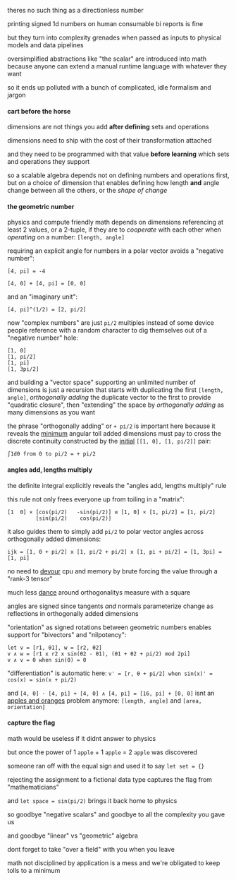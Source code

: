 theres no such thing as a directionless number

printing signed 1d numbers on human consumable bi reports is fine

but they turn into complexity grenades when passed as inputs to physical models and data pipelines

oversimplified abstractions like "the scalar" are introduced into math because anyone can extend a manual runtime language with whatever they want

so it ends up polluted with a bunch of complicated, idle formalism and jargon

#### cart before the horse

dimensions are not things you add **after defining** sets and operations

dimensions need to ship with the cost of their transformation attached

and they need to be programmed with that value **before learning** which sets and operations they support

so a scalable algebra depends not on defining numbers and operations first, but on a choice of dimension that enables defining how length **and** angle change between all the others, or the *shape of change*

#### the geometric number

physics and compute friendly math depends on dimensions referencing at least 2 values, or a 2-tuple, if they are to *cooperate* with each other when *operating* on a number: `[length, angle]`

requiring an explicit angle for numbers in a polar vector avoids a "negative number":

`[4, pi] = -4`

`[4, 0] + [4, pi] = [0, 0]`

and an "imaginary unit":

`[4, pi]^(1/2) = [2, pi/2]`

now "complex numbers" are just `pi/2` multiples instead of some device people reference with a random character to dig themselves out of a "negative number" hole:

```
[1, 0]
[1, pi/2]
[1, pi]
[1, 3pi/2]
```

and building a "vector space" supporting an unlimited number of dimensions is just a recursion that starts with duplicating the first `[length, angle]`, *orthogonally adding* the duplicate vector to the first to provide "quadratic closure", then "extending" the space by *orthogonally adding* as many dimensions as you want

the phrase "orthogonally adding" or `+ pi/2` is important here because it reveals the [minimum](https://en.wikipedia.org/wiki/Geodesic) angular toll added dimensions must pay to cross the discrete continuity constructed by the [initial](https://en.wikipedia.org/wiki/Initial_and_terminal_objects) `[[1, 0], [1, pi/2]]` pair:

`∫1dθ from 0 to pi/2 = + pi/2`

#### angles add, lengths multiply

the definite integral explicitly reveals the "angles add, lengths multiply" rule

this rule not only frees everyone up from toiling in a "matrix":
```
[1  0] × [cos(pi/2)   -sin(pi/2)] ≡ [1, 0] × [1, pi/2] = [1, pi/2]
         [sin(pi/2)    cos(pi/2)]
```

it also guides them to simply add `pi/2` to polar vector angles across orthogonally added dimensions:

`ijk = [1, 0 + pi/2] x [1, pi/2 + pi/2] x [1, pi + pi/2] = [1, 3pi] = [1, pi]`

no need to [devour](https://claude.ai/share/c9d9fb27-b50b-4a6c-8084-eab053461b27) cpu and memory by brute forcing the value through a "rank-3 tensor"

much less [dance](https://claude.ai/share/6bd33b37-6e5a-4f6a-8a18-42dd7e5f5d50) around orthogonalitys measure with a square

angles are signed since tangents *and* normals parameterize change as reflections in orthogonally added dimensions

"orientation" as signed rotations between geometric numbers enables support for "bivectors" and "nilpotency":
```
let v = [r1, θ1], w = [r2, θ2]
v ∧ w = [r1 x r2 x sin(θ2 - θ1), (θ1 + θ2 + pi/2) mod 2pi]
v ∧ v = 0 when sin(0) = 0
```
"differentiation" is automatic here: `v' = [r, θ + pi/2] when sin(x)' = cos(x) = sin(x + pi/2)`

and `[4, 0] ⋅ [4, pi] + [4, 0] ∧ [4, pi] = [16, pi] + [0, 0]` isnt an [apples and oranges](https://math.stackexchange.com/questions/3193125/intuition-for-geometric-product-being-dot-wedge-product) problem anymore: `[length, angle]` and `[area, orientation]`

#### capture the flag

math would be useless if it didnt answer to physics

but once the power of 1 `apple` + 1 `apple` = 2 `apple` was discovered

someone ran off with the equal sign and used it to say `let set = {}`

rejecting the assignment to a fictional data type captures the flag from "mathematicians"

and `let space = sin(pi/2)` brings it back home to physics

so goodbye "negative scalars" and goodbye to all the complexity you gave us

and goodbye "linear" vs "geometric" algebra

dont forget to take "over a field" with you when you leave

math not disciplined by application is a mess and we're obligated to keep tolls to a minimum